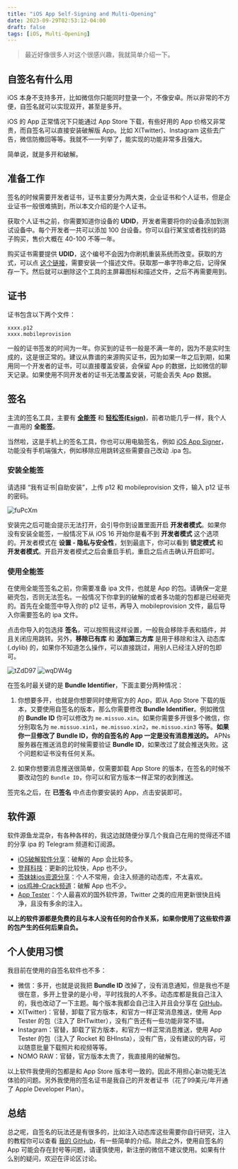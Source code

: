 ```yaml
---
title: "iOS App Self-Signing and Multi-Opening"
date: 2023-09-29T02:53:12-04:00
draft: false
tags: [iOS, Multi-Opening]
---
```

> 最近好像很多人对这个很感兴趣，我就简单介绍一下。

## 自签名有什么用
iOS 本身不支持多开，比如微信你只能同时登录一个，不像安卓。所以非常的不方便，自签名就可以实现双开，甚至是多开。

iOS 的 App 正常情况下只能通过 App Store 下载，有些好用的 App 价格又非常贵，而自签名可以直接安装破解版 App。比如 X(Twitter)、Instagram 这些去广告，微信防撤回等等。我就不一一列举了，能实现的功能非常多且强大。

简单说，就是多开和破解。

## 准备工作
签名的时候需要开发者证书，证书主要分为两大类，企业证书和个人证书，但是企业证书一般很难搞到，所以本文介绍的是个人证书。

获取个人证书之前，你需要知道你设备的 **UDID**，开发者需要将你的设备添加到测试设备中。每个开发者一共可以添加 100 台设备。你可以自行某宝或者找别的路子购买，售价大概在 40-100 不等一年。

购买证书需要提供 **UDID**，这个编号不会因为你刷机重装系统而改变。获取的方式，可以点 [这个链接](https://www.pgyer.com/tools/udid)，需要安装一个描述文件。获取那一串字符串之后，记得保存一下。然后就可以删除这个工具的主屏幕图标和描述文件，之后不再需要用到。

## 证书
证书包含以下两个文件：
```
xxxx.p12
xxxx.mobileprovision
```
一般的证书签发的时间为一年。你买到的证书一般是不满一年的，因为不是实时生成的，这是很正常的。建议从靠谱的来源购买证书，因为如果一年之后到期，如果用同一个开发者的证书，可以直接覆盖安装，会保留 App 的数据，比如微信的聊天记录。如果使用不同开发者的证书无法覆盖安装，可能会丢失 App 数据。

## 签名
主流的签名工具，主要有 **[全能签](https://udid.nuosike.cn/sign/)** 和 **[轻松签(Esign)](https://esign.yyyue.xyz/)**，前者功能几乎一样，我个人一直用的 **全能签**。

当然啦，这是手机上的签名工具，你也可以用电脑签名，例如 [iOS App Signer](https://dantheman827.github.io/ios-app-signer/)，功能没有手机端强大，例如移除应用跳转这些需要自己改动 .ipa 包。

### 安装全能签
请选择 “我有证书|自助安装”，上传 p12 和 mobileprovision 文件，输入 p12 证书的密码。

![fuPcXm](https://r2.qwq.mx/files/fuPcXm.png)

安装完之后可能会提示无法打开，会引导你到设置里面开启 **开发者模式**。如果你没有安装全能签，一般情况下从 iOS 16 开始你是看不到 **开发者模式** 这个选项的。开发者模式在 **设置 - 隐私与安全性**，划到最底下，你可以看到 **锁定模式** 和 **开发者模式**。开启开发者模式之后会重启手机，重启之后点击确认开启即可。

### 使用全能签
在使用全能签签名之前，你需要准备 ipa 文件，也就是 App 的包。请确保一定是砸壳包，否则无法签名。一般情况下你拿到的破解的或者多功能的包都是已经砸壳的。首先在全能签中导入你的 p12 证书，再导入 mobileprovision 文件，最后导入你需要签名的 ipa 文件。

点击你导入的包选择 **签名**，可以按照我这样设置，一般我会移除手表和插件，并且关闭应用跳转。另外，**移除已有库** 和 **添加第三方库** 是用于移除和注入 动态库(.dylib) 的，如果你不知道怎么操作，可以直接跳过，用别人已经注入好的包即可。

![tZdD97](https://r2.qwq.mx/files/tZdD97.jpg)
![wqDW4g](https://r2.qwq.mx/files/wqDW4g.png)

在签名时最关键的是 **Bundle Identifier**，下面主要分两种情况： 

1. 你想要多开，也就是你想要同时使用官方的 App，即从 App Store 下载的版本，又要使用自签名的版本，那么你需要修改 **Bundle Identifier**。例如微信的 **Bundle ID** 你可以修改为 `me.missuo.xin`。如果你需要多开很多个微信，你分别取名为 `me.missuo.xin1`，`me.missuo.xin2`，`me.missuo.xin3` 等等。**如果你一旦修改了 Bundle ID，你的自签名的 App 一定是没有消息推送的。** APNs 服务器在推送消息的时候需要验证 **Bundle ID**，如果改过了就会推送失败。这个问题和证书没有任何关系。 

2. 如果你想要消息推送很简单，仅需要卸载 App Store 的版本，在签名的时候不要改动包的 `Bundle ID`，你可以和官方版本一样正常的收到推送。

签完名之后，在 **已签名** 中点击你要安装的 App，点击安装即可。

## 软件源
软件源鱼龙混杂，有各种各样的，我这边就随便分享几个我自己在用的觉得还不错的分享 ipa 的 Telegram 频道和订阅源。

- [iOS破解软件分享](https://t.me/gekuGou)：破解的 App 会比较多。
- [登拜科技](https://t.me/dengbai)：更新的比较快，App 也不少。
- [苓妹妹ios资源分享](https://t.me/iosfulishare)：个人不常用，会注入频道的动态库，不太喜欢。
- [ios鸡神-Crack频道](https://t.me/iosapp520)：破解 App 也不少。
- [App Tester](https://repo.apptesters.org)：个人最喜欢的国外软件源，Twitter 之类的应用更新很快且纯净，且没有多余的注入。

**以上的软件源都是免费的且与本人没有任何的合作关系，如果你使用了这些软件源的包产生的任何后果自负。**

## 个人使用习惯
我目前在使用的自签名软件也不多：

- 微信：多开，也就是说我把 **Bundle ID** 改掉了，没有消息通知，但是我也不是很在意，多开上登录的是小号，平时找我的人不多。动态库都是我自己注入的，我也改动了一下主题。每个版本我都会自己注入并且会分享在 [GitHub](https://github.com/missuo/Inject-IPA/releases)。
- X(Twitter)：官替，卸载了官方版本，和官方一样正常消息推送，使用 App Tester 的包（注入了 BHTwitter），没有广告还有一些功能非常不错。
- Instagram：官替，卸载了官方版本，和官方一样正常消息推送，使用 App Tester 的包（注入了 Rocket 和 BHInsta），没有广告，没有建议的内容，可以随意批量下载照片和视频等等。
- NOMO RAW：官替，官方版本太贵了，我直接用的破解包。

以上软件我使用的包都是和 App Store 版本号一致的。因此不用担心新功能无法体验的问题。另外我使用的签名证书是我自己的开发者证书（花了99美元/年开通了 Apple Developer Plan）。

## 总结
总之呢，自签名的玩法还是有很多的，比如注入动态库这些需要你自行研究，注入的教程你可以查看 [我的 GitHub](https://github.com/missuo/Inject-IPA)，有一些简单的介绍。除此之外，使用自签名的 App 可能会存在封号等问题，请谨慎使用，新注册的微信不建议使用。如果有什么别的疑问，欢迎在评论区讨论。
